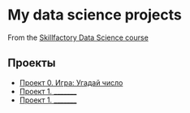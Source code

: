 # My data science projects
From the [Skillfactory Data Science course](https://skillfactory.ru/data-scientis)

## Проекты

* [Проект 0. Игра: Угадай число](https://github.com/ShuGa29/DStry/blob/main/game.py)
* [Проект 1. _______](_____)
* [Проект 1. _______](_____)

